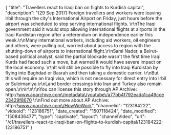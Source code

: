 {
    "title": "Travellers react to Iraqi ban on flights to Kurdish capital",
    "description": "(29 Sep 2017) Foreign travellers and workers were leaving Irbil through the city's International Airport on Friday, just hours before the airport was scheduled to stop serving international flights. \r\nThe Iraqi government said it would stop allowing international flights at airports in the Iraqi Kurdistan region after a referendum on independence earlier this week.\r\nMany international workers, including aid workers, oil engineers and others, were pulling out, worried about access to region with the shutting-down of airports to international flight.\r\nSami Nader, a Beirut-based political analyst, said the partial blockade wasn't the first time Iraqi Kurds had faced such a move, but warned it would have severe impact on the local economy. \r\nIt will still be possible to fly into Iraqi Kurdistan by flying into Baghdad or Basrah and then taking a domestic carrier. \r\nBut this will require an Iraqi visa, which is not necessary for direct entry into Irbil or Suleimaniya.\r\nLand border crossings into Iran and Turkey also remain open.\r\n\r\n\r\nYou can license this story through AP Archive: http:\/\/www.aparchive.com\/metadata\/youtube\/a77bb4f792eada1ca49cce23429f8670 \r\nFind out more about AP Archive: http:\/\/www.aparchive.com\/HowWeWork",
    "channelid": "123184222",
    "videoid": "123186751",
    "date_created": "1507118424",
    "date_modified": "1508436477",
    "type": "captivate",
    "layout": "channelVideo",
    "url": "\/c1\/travellers-react-to-iraqi-ban-on-flights-to-kurdish-capital\/123184222-123186751"
}